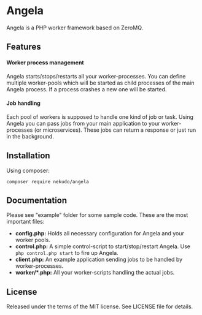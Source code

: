 # Angela

Angela is a PHP worker framework based on ZeroMQ.

## Features

#### Worker process management

Angela starts/stops/restarts all your worker-processes.
You can define multiple worker-pools which will be started as child processes of the main Angela process. If a process
crashes a new one will be started.

#### Job handling

Each pool of workers is supposed to handle one kind of job or task. Using Angela you can pass jobs from your main
application to your worker-processes (or microservices). These jobs can return a response or just run in
the background.

## Installation

Using composer:

```composer require nekudo/angela```

## Documentation

Please see "example" folder for some sample code. These are the most important files:

* __config.php:__ Holds all necessary configuration for Angela and your worker pools.
* __control.php:__ A simple control-script to start/stop/restart Angela. Use `php control.php start` to fire up Angela.
* __client.php:__ An example application sending jobs to be handled by worker-processes.
* __worker/*.php:__ All your worker-scripts handling the actual jobs.

## License

Released under the terms of the MIT license. See LICENSE file for details.